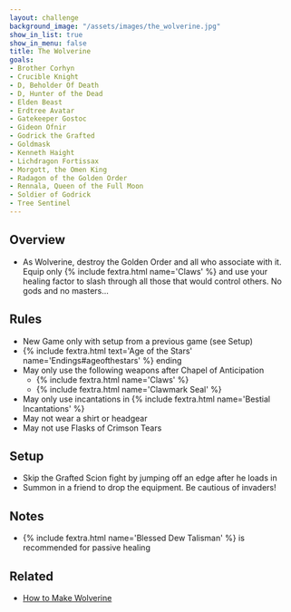 ```yaml
---
layout: challenge
background_image: "/assets/images/the_wolverine.jpg"
show_in_list: true
show_in_menu: false
title: The Wolverine
goals:
- Brother Corhyn
- Crucible Knight
- D, Beholder Of Death
- D, Hunter of the Dead
- Elden Beast
- Erdtree Avatar
- Gatekeeper Gostoc
- Gideon Ofnir
- Godrick the Grafted
- Goldmask
- Kenneth Haight
- Lichdragon Fortissax
- Morgott, the Omen King
- Radagon of the Golden Order
- Rennala, Queen of the Full Moon
- Soldier of Godrick
- Tree Sentinel
---
```


## Overview

- As Wolverine, destroy the Golden Order and all who associate with it. Equip only {% include fextra.html name='Claws' %} and use your healing factor to slash through all those that would control others. No gods and no masters...

## Rules

- New Game only with setup from a previous game (see Setup)
-  {% include fextra.html text='Age of the Stars' name='Endings#ageofthestars' %} ending
- May only use the following weapons after Chapel of Anticipation
    - {% include fextra.html name='Claws' %}
    - {% include fextra.html name='Clawmark Seal' %}
- May only use incantations in {% include fextra.html name='Bestial Incantations' %}
- May not wear a shirt or headgear
- May not use Flasks of Crimson Tears

## Setup

- Skip the Grafted Scion fight by jumping off an edge after he loads in
- Summon in a friend to drop the equipment. Be cautious of invaders!

## Notes

- {% include fextra.html name='Blessed Dew Talisman' %} is recommended for passive healing

## Related

- [How to Make Wolverine](https://www.youtube.com/watch?v=WCFvKba4qWs)